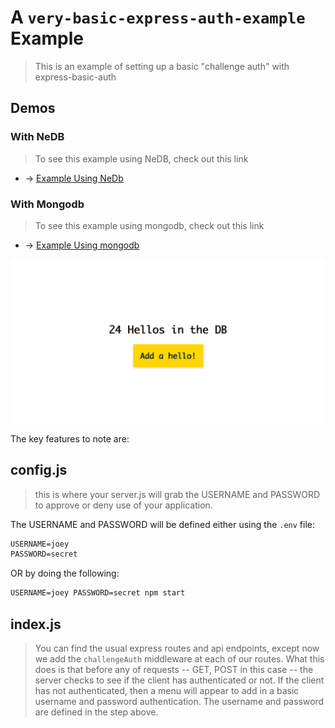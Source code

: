 # A `very-basic-express-auth-example` Example
> This is an example of setting up a basic "challenge auth" with express-basic-auth

## Demos

### With NeDB
> To see this example using NeDB, check out this link
- → [Example Using NeDb](https://github.com/joeyklee/very-basic-express-auth-example/tree/with-nedb)

### With Mongodb
> To see this example using mongodb, check out this link
- → [Example Using mongodb](https://github.com/joeyklee/very-basic-express-auth-example/tree/with-mongodb)


![header image](assets/very-basic-auth-demo.png)


The key features to note are:

## config.js
> this is where your server.js will grab the USERNAME and PASSWORD to approve or deny use of your application. 

The USERNAME and PASSWORD will be defined either using the `.env` file:

```txt
USERNAME=joey
PASSWORD=secret
```

OR by doing the following:

```txt
USERNAME=joey PASSWORD=secret npm start
```

## index.js
> You can find the usual express routes and api endpoints, except now we add the `challengeAuth` middleware at each of our routes. What this does is that before any of requests -- GET, POST in this case -- the server checks to see if the client has authenticated or not. If the client has not authenticated, then a menu will appear to add in a basic username and password authentication. The username and password are defined in the step above.


